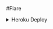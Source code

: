 #Flare 

<details>
	<summary>Heroku Deploy</summary>
	<br>
	<b>
The Easiest Way to Deploy This Bot is Via Heroku.
		In Order To deploy, You Just Have Fill The Necessary Environment Variables and Done!</b>
	
  <h1>
    <p align="center">
        <a href="https://heroku.com/deploy?template=https://github.com/Asta-silva/Freia_Robot.git">
            <img src="https://www.herokucdn.com/deploy/button.svg" alt="Deploy">
        </a>
    </p>
</h1>




[![Deploy](https://www.herokucdn.com/deploy/button.svg)](https://heroku.com/deploy?template=https://github.com/Asta-silva/Freia_Robot.git)

</details>  
